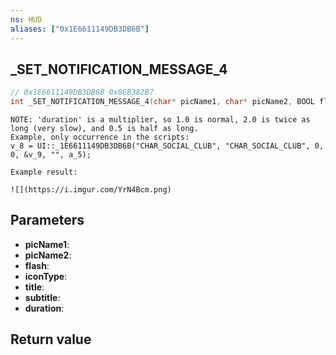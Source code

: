 ```yaml
---
ns: HUD
aliases: ["0x1E6611149DB3DB6B"]
---
```

## _SET_NOTIFICATION_MESSAGE_4

```c
// 0x1E6611149DB3DB6B 0x0EB382B7
int _SET_NOTIFICATION_MESSAGE_4(char* picName1, char* picName2, BOOL flash, int iconType, char* title, char* subtitle, float duration);
```

```
NOTE: 'duration' is a multiplier, so 1.0 is normal, 2.0 is twice as long (very slow), and 0.5 is half as long.  
Example, only occurrence in the scripts:  
v_8 = UI::_1E6611149DB3DB6B("CHAR_SOCIAL_CLUB", "CHAR_SOCIAL_CLUB", 0, 0, &v_9, "", a_5);  

Example result:

![](https://i.imgur.com/YrN4Bcm.png)
```

## Parameters
* **picName1**: 
* **picName2**: 
* **flash**: 
* **iconType**: 
* **title**: 
* **subtitle**: 
* **duration**: 

## Return value
